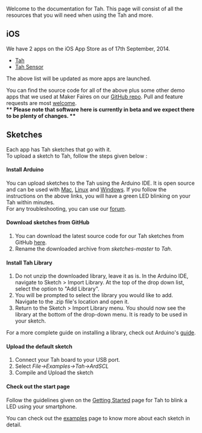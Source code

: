 Welcome to the documentation for Tah. This page will consist of all the resources that you will need when using the Tah and more.



## iOS

We have 2 apps on the iOS App Store as of 17th September, 2014.

* [Tah](https://itunes.apple.com/us/app/tah/id909883039?mt=8)
* [Tah Sensor](https://itunes.apple.com/us/app/tah-sensor/id911694655?mt=8)

The above list will be updated as more apps are launched.  

You can find the source code for all of the above plus some other demo apps that we used at Maker Faires on our [GitHub repo](https://github.com/tah-io/iOS). Pull and feature requests are most [welcome](https://github.com/tah-io/iOS/issues).  
__\** Please note that software here is currently in beta and we expect there to be plenty of changes. \**__

## Sketches

Each app has Tah sketches that go with it.    
To upload a sketch to Tah, follow the steps given below :

#### Install Arduino
You can upload sketches to the Tah using the Arduino IDE. It is open source and can be used with [Mac](http://arduino.cc/en/Guide/MacOSX), [Linux](http://playground.arduino.cc/Learning/Linux) and [Windows](http://arduino.cc/en/Guide/Windows). If you follow the instructions on the above links, you will have a green LED blinking on your Tah within minutes.  
For any troubleshooting, you can use our [forum](http://discuss.tah.io).

#### Download sketches from GitHub
1. You can download the latest source code for our Tah sketches from GitHub [here](https://github.com/tah-io/sketches/archive/master.zip). 
2. Rename the downloaded archive from *sketches-master* to *Tah*.

#### Install Tah Library
1. Do not unzip the downloaded library, leave it as is.
In the Arduino IDE, navigate to Sketch > Import Library. At the top of the drop down list, select the option to "Add Library".  
2. You will be prompted to select the library you would like to add. Navigate to the .zip file's location and open it.  
3. Return to the Sketch > Import Library menu. You should now see the library at the bottom of the drop-down menu. It is ready to be used in your sketch. 

For a more complete guide on installing a library, check out Arduino's [guide](http://arduino.cc/en/Guide/Libraries).
#### Upload the default sketch
1. Connect your Tah board to your USB port.
2. Select *File->Examples->Tah->ArdSCL*
3. Compile and Upload the sketch
 
#### Check out the start page
Follow the guidelines given on the [Getting Started](http://tah.io/start) page for Tah to blink a LED using your smartphone.

You can check out the [examples](http://tah.io/docs/examples) page to know more about each sketch in detail.